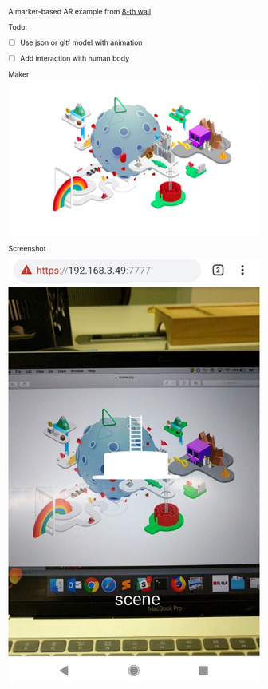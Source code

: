 A marker-based AR example from [8-th wall](https://github.com/8thwall/web/tree/master/examples)

Todo:
- [ ] Use json or gltf model with animation
- [ ] Add interaction with human body



Maker
![Marker](targets/scene.jpg)


Screenshot

![Screenshot](assets/demo.jpg)